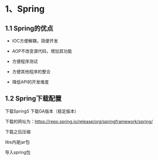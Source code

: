 # 1、Spring

## 1.1 Spring的优点

- IOC方便解耦，简便开发

- AOP不改变源代码，增加其功能

- 方便程序测试

- 方便其他程序的整合

- 降低API的开发难度

## 1.2 Spring下载配置

下载Spring5 下载GA版本（稳定版本）

下载的网址为：https://repo.spring.io/release/org/springframework/spring/

下载之后压缩

libs内是jar包

导入spring包
